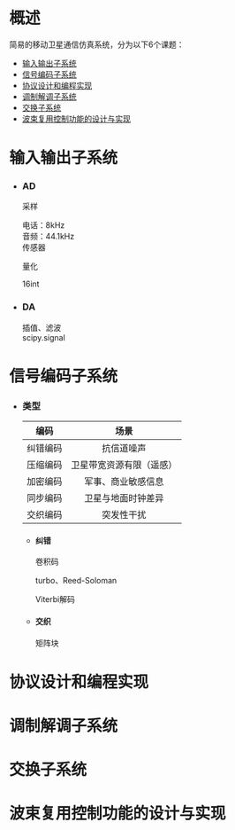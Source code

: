 # 概述

简易的移动卫星通信仿真系统，分为以下6个课题：

- [输入输出子系统](#输入输出子系统)
- [信号编码子系统](#信号编码子系统)
- [协议设计和编程实现](#协议设计和编程实现)
- [调制解调子系统](#调制解调子系统)
- [交换子系统](#交换子系统)
- [波束复用控制功能的设计与实现](#波束复用控制功能的设计与实现)

# 输入输出子系统

- ### AD

    采样

    电话：8kHz   
    音频：44.1kHz   
    传感器

    量化

    16int

- ### DA

    插值、滤波   
    scipy.signal

# 信号编码子系统

- ### 类型

    | 编码|场景|
    |:---:|:---:|
    |纠错编码|抗信道噪声|
    |压缩编码|卫星带宽资源有限（遥感）|
    |加密编码|军事、商业敏感信息|
    |同步编码|卫星与地面时钟差异|
    |交织编码|突发性干扰|

    - #### 纠错

        卷积码

        turbo、Reed-Soloman

        Viterbi解码

    - #### 交织

        矩阵块


# 协议设计和编程实现


# 调制解调子系统



# 交换子系统



# 波束复用控制功能的设计与实现